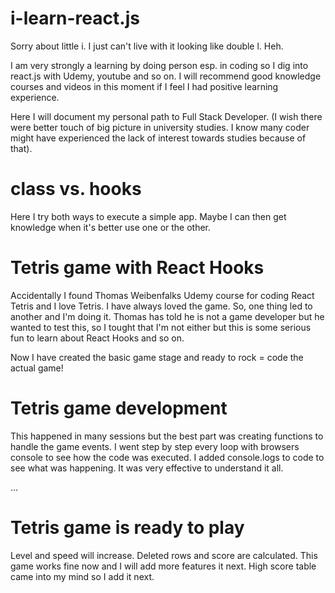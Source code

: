 # i-learn-react.js

Sorry about little i. I just can't live with it looking like double l. Heh.

I am very strongly a learning by doing person esp. in coding so I dig into react.js with Udemy, youtube and so on. 
I will recommend good knowledge courses and videos in this moment if I feel I had positive learning experience. 

Here I will document my personal path to Full Stack Developer. 
(I wish there were better touch of big picture in university studies. I know many coder might have experienced the lack of 
interest towards studies because of that). 

# class vs. hooks

Here I try both ways to execute a simple app. 
Maybe I can then get knowledge when it's better use one or the other. 

# Tetris game with React Hooks

Accidentally I found Thomas Weibenfalks Udemy course for coding React Tetris and I love Tetris. 
I have always loved the game. So, one thing led to another and I'm doing it. 
Thomas has told he is not a game developer but he wanted to test this, so I tought that I'm not either but this is some 
serious fun to learn about React Hooks and so on. 

Now I have created the basic game stage and ready to rock = code the actual game!

# Tetris game development

This happened in many sessions but the best part was creating functions to handle the game events. 
I went step by step every loop with browsers console to see how the code was executed. I added console.logs to code 
to see what was happening. It was very effective to understand it all. 

...

# Tetris game is ready to play

Level and speed will increase. Deleted rows and score are calculated.
This game works fine now and I will add more features it next. 
High score table came into my mind so I add it next. 

